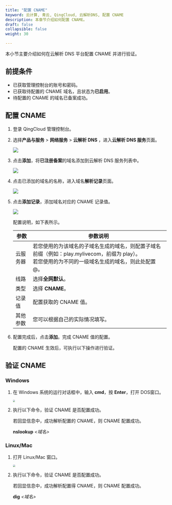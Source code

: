 ```yaml
---
title: "配置 CNAME"
keyword: 云计算, 青云, QingCloud, 云解析DNS, 配置 CNAME
description: 本章节介绍如何配置 CNAME。
draft: false
collapsible: false
weight: 30

---
```


本小节主要介绍如何在云解析 DNS 平台配置 CNAME 并进行验证。

## 前提条件

- 已获取管理控制台的账号和密码。
- 已获取待配置的 CNAME 域名，且状态为**已启用**。
- 待配置的 CNAME 的域名已备案成功。

## 配置 CNAME

1. 登录 QingCloud 管理控制台。

2. 选择**产品与服务** > **网络服务** > **云解析 DNS** ，进入**云解析 DNS 服务**页面。

   ![](../../../../audio_and_video/live_cdn/_images/um_dns_list.png)

3. 点击**添加**，将**已注册备案**的域名添加到云解析 DNS 服务列表中。

   ![](../../../../audio_and_video/live_cdn/_images/um_add_domain.png)

4. 点击已添加的域名的名称，进入域名**解析记录**页面。

   ![](../../../../audio_and_video/live_cdn/_images/um_add_parsing.png)

5. 点击**添加记录**，添加域名对应的 CNAME 记录值。

   ![](../../../../audio_and_video/live_cdn/_images/um_add_domainlist.png)

   配置说明，如下表所示。

   | 参数     | 参数说明                                                     |
   | -------- | ------------------------------------------------------------ |
   | 云服务器 | 若您使用的为该域名的子域名生成的域名，则配置子域名前缀（例如：play.mylivecom，前缀为 play）。<br />若您使用的为不同的一级域名生成的域名，则此处配置@。 |
   | 线路     | 选择**全网默认**。                                           |
   | 类型     | 选择 **CNAME**。                                             |
   | 记录值   | 配置获取的 CNAME 值。                                        |
   | 其他参数 | 您可以根据自己的实际情况填写。                               |

6. 配置完成后，点击**添加**。完成 CNAME 值的配置。

   配置的 CNAME 生效后，可执行以下操作进行验证。

## 验证 CNAME

### Windows

1. 在 Windows 系统的运行对话框中，输入 **cmd**，按 **Enter**，打开 DOS窗口。

   <img src="../../../../audio_and_video/live_cdn/_images/um_cname_cmd_win.png" style="zoom:40%;" />

2. 执行以下命令，验证 CNAME 是否配置成功。

   若回显信息中，成功解析配置的 CNAME，则 CNAME 配置成功。

   **nslookup** *<域名>*

### Linux/Mac

1. 打开 Linux/Mac 窗口。

   <img src="../../../../audio_and_video/live_cdn/_images/um_cname_cmd_linux.png" style="zoom:43%;" />

2. 执行以下命令，验证 CNAME 是否配置成功。

   若回显信息中，成功解析配置得 CNAME，则 CNAME 配置成功。

   **dig** *<域名>*



